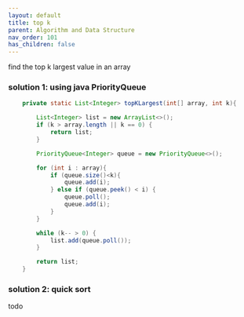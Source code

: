 ```yaml
---
layout: default
title: top k
parent: Algorithm and Data Structure
nav_order: 101
has_children: false
---
```


find the top k largest value in an array

### solution 1: using java PriorityQueue
``` java
    private static List<Integer> topKLargest(int[] array, int k){

        List<Integer> list = new ArrayList<>();
        if (k > array.length || k == 0) {
            return list;
        }

        PriorityQueue<Integer> queue = new PriorityQueue<>();

        for (int i : array){
            if (queue.size()<k){
                queue.add(i);
            } else if (queue.peek() < i) {
                queue.poll();
                queue.add(i);
            }
        }

        while (k-- > 0) {
            list.add(queue.poll());
        }

        return list;
    }
```

### solution 2: quick sort

todo